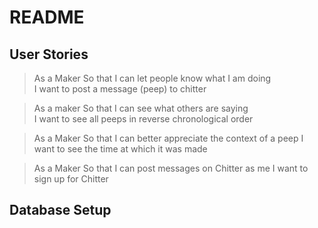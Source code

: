 # README

## User Stories

>As a Maker
>So that I can let people know what I am doing  
>I want to post a message (peep) to chitter

>As a maker
>So that I can see what others are saying  
>I want to see all peeps in reverse chronological order

>As a Maker
>So that I can better appreciate the context of a peep
>I want to see the time at which it was made

>As a Maker
>So that I can post messages on Chitter as me
>I want to sign up for Chitter

## Database Setup

## 